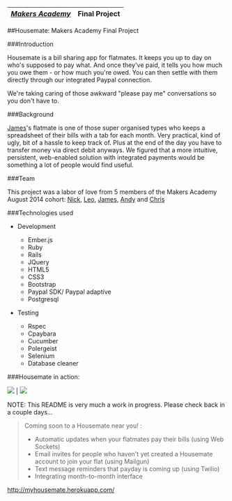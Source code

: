 | [*Makers Academy*](http://www.makersacademy.com) | Final Project |
| ------------------------------------------------ | ------ |


##Housemate: Makers Academy Final Project

###Introduction

Housemate is a bill sharing app for flatmates. It keeps you up to day on who's supposed to pay what. And once they've paid, it tells you how much you owe them - or how much you're owed. You can then settle with them directly through our integrated Paypal connection. 

We're taking caring of those awkward "please pay me" conversations so you don't have to.

###Background

[James](https://github.com/Jrmcneil)'s flatmate is one of those super organised types who keeps a spreadsheet of their bills with a tab for each month. Very practical, kind of ugly, bit of a hassle to keep track of. Plus at the end of the day you have to transfer money via direct debit anyways. We figured that a more intuitive, persistent, web-enabled solution with integrated payments would be something a lot of people would find useful.

###Team

This project was a labor of love from 5 members of the Makers Academy August 2014 cohort: [Nick](https://github.com/Nickrhys), [Leo](https://github.com/leopoldkwok), [James](https://github.com/Jrmcneil), [Andy](https://github.com/Andy010) and [Chris](https://github.com/flickoid)

###Technologies used

* Development
  * Ember.js
  * Ruby
  * Rails
  * JQuery
  * HTML5
  * CSS3
  * Bootstrap
  * Paypal SDK/ Paypal adaptive
  * Postgresql
  
* Testing
  * Rspec
  * Cpaybara
  * Cucumber
  * Polergeist
  * Selenium
  * Database cleaner

###Housemate in action:

![](https://github.com/Jrmcneil/housemate/blob/master/public/screenshots/Screenshot%202014-11-04%2017.45.40.png) | ![](https://github.com/Jrmcneil/housemate/blob/master/public/screenshots/Screenshot%202014-11-04%2017.45.51.png)

NOTE: This README is very much a work in progress. Please check back in a couple days...

> Coming soon to a Housemate near you! :
> * Automatic updates when your flatmates pay their bills (using Web Sockets)
> * Email invites for people who haven't yet created a Housemate account to join your flat (using Mailgun)
> * Text message reminders that payday is coming up (using Twilio)
> * Integrating month-to-month interface


http://myhousemate.herokuapp.com/
